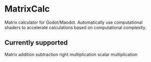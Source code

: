 # MatrixCalc
Matrix calculator for Godot/Maodot. 
Automatically use computational shaders to accelerate calculations based on computational complexity.

## Currently supported  

Matrix addition
subtraction
right multiplication
scalar multiplication